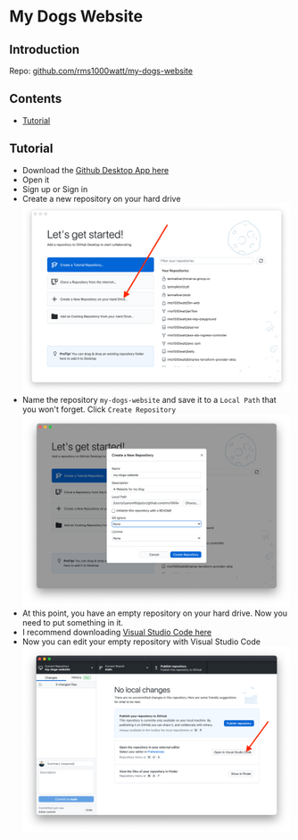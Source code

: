 # My Dogs Website

## Introduction

Repo: [github.com/rms1000watt/my-dogs-website](https://github.com/rms1000watt/my-dogs-website)

## Contents

- [Tutorial](#tutorial)

## Tutorial

- Download the [Github Desktop App here](https://desktop.github.com/)
- Open it
- Sign up or Sign in
- Create a new repository on your hard drive
![img](img/tutorial-1.png)
- Name the repository `my-dogs-website` and save it to a `Local Path` that you won't forget. Click `Create Repository`
![img](img/tutorial-2.png)
- At this point, you have an empty repository on your hard drive. Now you need to put something in it.
- I recommend downloading [Visual Studio Code here](https://code.visualstudio.com/)
- Now you can edit your empty repository with Visual Studio Code
![img](img/tutorial-3.png)
